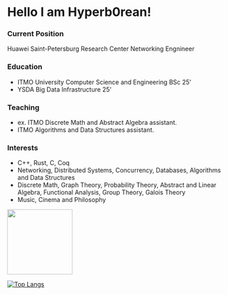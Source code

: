 # Hello I am Hyperb0rean!

### Current Position 
Huawei Saint-Petersburg Research Center Networking Engnineer

### Education
 - ITMO University Computer Science and Engineering BSc 25'
 - YSDA Big Data Infrastructure 25'

### Teaching
 - ex. ITMO Discrete Math and Abstract Algebra assistant.
 - ITMO Algorithms and Data Structures assistant.

### Interests
- C++, Rust, C, Coq
- Networking, Distributed Systems, Concurrency, Databases, Algorithms and Data Structures
- Discrete Math, Graph Theory, Probability Theory, Abstract and Linear Algebra, Functional Analysis, Group Theory, Galois Theory
- Music, Cinema and Philosophy



<p>
<a href="https://github-readme-stats.vercel.app/api?username=Hyperb0rean&show_icons=true&count_private=true&lang_count=10&hide=java">
       <img height=150 src="https://github-readme-stats.vercel.app/api?username=Hyperb0rean&show_icons=true&count_private=true&lang_count=10&hide=java"/>
</a>

[![Top Langs](https://github-readme-stats.vercel.app/api/top-langs/?username=hyperb0rean&layout=pie&count_private=true)](https://github.com/anuraghazra/github-readme-stats)
</p>
